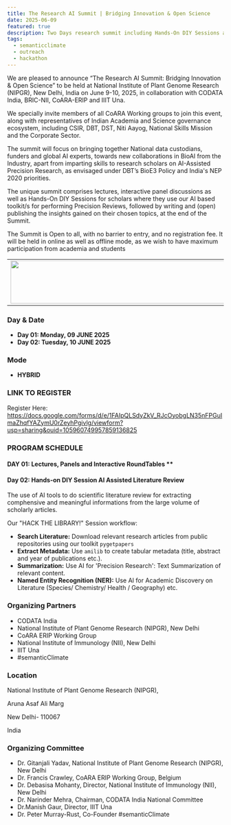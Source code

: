 ```yaml
---
title: The Research AI Summit | Bridging Innovation & Open Science
date: 2025-06-09
featured: true
description: Two Days research summit including Hands-On DIY Sessions at NIPGR, New Delhi
tags:
  - semanticclimate
  - outreach
  - hackathon
---
```

We are pleased to announce “The Research AI Summit: Bridging Innovation & Open Science” to be held at National Institute of Plant Genome Research (NIPGR), New Delhi, India on June 9-10, 2025, in collaboration with CODATA India, BRIC-NII, CoARA-ERIP and IIIT Una. 

We specially invite members of all CoARA Working groups to join this event, along with representatives of Indian Academia and Science governance ecosystem, including CSIR, DBT, DST, Niti Aayog, National Skills Mission and the Corporate Sector. 

The summit will focus on bringing together National data custodians, funders and global AI experts, towards new collaborations in BioAI from the Industry, apart from imparting skills to research scholars on AI-Assisted Precision Research, as envisaged under DBT’s BioE3 Policy and India's NEP 2020 priorities. 

The unique summit comprises lectures, interactive panel discussions as well as Hands-On DIY Sessions for scholars where they use our AI based toolkit/s for performing Precision Reviews, followed by writing and (open) publishing the insights gained on their chosen topics, at the end of the Summit.

The Summit is Open to all, with no barrier to entry, and no registration fee. It will be held in online as well as offline mode, as we wish to have maximum participation from academia and students 


<table>
  <tr>
    <td>
      <img src='{{ "/static/img/events_all/Research_AI_CODATA.jpg" | url }}' width="500" height="100">
    </td>
  </tr>
</table>

### Day & Date

- **Day 01: Monday, 09 JUNE 2025**
- **Day 02: Tuesday, 10 JUNE 2025**

### Mode

- **HYBRID**


### LINK TO REGISTER

Register Here: https://docs.google.com/forms/d/e/1FAIpQLSdyZkV_RJcOyobgLN35nFPGuImaZhqfYAZymU0rZeyhPgivlg/viewform?usp=sharing&ouid=105960749957859136825

### PROGRAM SCHEDULE 

#### DAY 01: Lectures, Panels and Interactive RoundTables ** 


#### Day 02: Hands-on DIY Session **AI Assisted Literature Review** 


The use of AI tools to do scientific literature review for extracting comphensive and meaningful informations from the large volume of scholarly articles. 

Our "HACK THE LIBRARY!" Session workflow:

- **Search Literature:** Download relevant research articles from public repositories using our toolkit `pygetpapers`
- **Extract Metadata:** Use `amilib` to create tabular metadata (title, abstract and year of publications etc.).
- **Summarization:** Use AI for 'Precision Research': Text Summarization of relevant content. 
- **Named Entity Recognition (NER):** Use AI for Academic Discovery on Literature (Species/ Chemistry/ Health / Geography) etc.



### Organizing Partners 

- CODATA India
- National Institute of Plant Genome Research (NIPGR), New Delhi
- CoARA ERIP Working Group
- National Institute of Immunology (NII), New Delhi
- IIIT Una
- #semanticClimate

### Location

National Institute of Plant Genome Research (NIPGR), 

Aruna Asaf Ali Marg

New Delhi- 110067

India
### Organizing Committee 

- Dr. Gitanjali Yadav, National Institute of Plant Genome Research (NIPGR), New Delhi
- Dr. Francis Crawley, CoARA ERIP Working Group, Belgium
- Dr. Debasisa Mohanty, Director, National Institute of Immunology (NII), New Delhi
- Dr. Narinder Mehra, Chairman, CODATA India National Committee
- Dr.Manish Gaur, Director, IIIT Una
- Dr. Peter Murray-Rust, Co-Founder #semanticClimate
